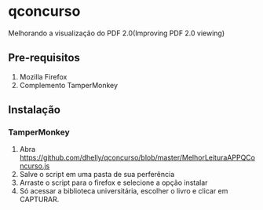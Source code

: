 # qconcurso
Melhorando a visualização do PDF 2.0(Improving PDF 2.0 viewing)

## Pre-requisitos ##
1. Mozilla Firefox
2. Complemento TamperMonkey

## Instalação ##

### TamperMonkey ###
1. Abra https://github.com/dhelly/qconcurso/blob/master/MelhorLeituraAPPQConcurso.js
2. Salve o script em uma pasta de sua perferência
3. Arraste o script para o firefox e selecione a opção instalar 
4. Só acessar a biblioteca universitária, escolher o livro e clicar em CAPTURAR.

[TamperMonkey]: https://addons.mozilla.org/pt-BR/firefox/addon/tampermonkey/
